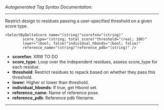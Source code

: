 _Autogenerated Tag Syntax Documentation:_

---
Restrict design to residues passing a user-specified threshold on a given score type.

```
<SelectByDeltaScore name="(string)"scorefxn="(string)"
        score_type="(string; total_score)"threshold="(real; 100)"
        lower="(bool; false)"individual_hbonds="(bool; false)"
        reference_name="(string)"reference_pdb="(string)" />
```

-   **scorefxn**: XRW TO DO
-   **score_type**: Loop over the independent residues, assess score_type for each residue.
-   **threshold**: Restrict residues to repack based on whether they pass this threshold.
-   **lower**: Higher or lower than threshold.
-   **individual_hbonds**: If true, get Hbond set.
-   **reference_name**: Name of reference pose.
-   **reference_pdb**: Reference pdb filename.

---

